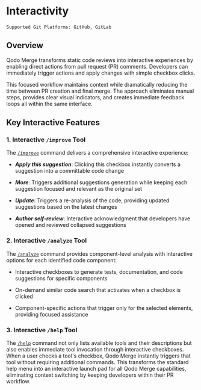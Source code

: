 # Interactivity

`Supported Git Platforms: GitHub, GitLab`

## Overview

Qodo Merge transforms static code reviews into interactive experiences by enabling direct actions from pull request (PR) comments.
Developers can immediately trigger actions and apply changes with simple checkbox clicks. 

This focused workflow maintains context while dramatically reducing the time between PR creation and final merge.
The approach eliminates manual steps, provides clear visual indicators, and creates immediate feedback loops all within the same interface.

## Key Interactive Features

### 1\. Interactive `/improve` Tool

The [`/improve`](https://qodo-merge-docs.qodo.ai/tools/improve/) command delivers a comprehensive interactive experience:

- _**Apply this suggestion**_: Clicking this checkbox instantly converts a suggestion into a committable code change

- _**More**_: Triggers additional suggestions generation while keeping each suggestion focused and relevant as the original set

- _**Update**_: Triggers a re-analysis of the code, providing updated suggestions based on the latest changes

- _**Author self-review**_: Interactive acknowledgment that developers have opened and reviewed collapsed suggestions


###  2\. Interactive `/analyze` Tool

The [`/analyze`](https://qodo-merge-docs.qodo.ai/tools/analyze/) command provides component-level analysis with interactive options for each identified code component:

- Interactive checkboxes to generate tests, documentation, and code suggestions for specific components

- On-demand similar code search that activates when a checkbox is clicked

- Component-specific actions that trigger only for the selected elements, providing focused assistance


###  3\. Interactive `/help` Tool

The [`/help`](https://qodo-merge-docs.qodo.ai/tools/help/) command not only lists available tools and their descriptions but also enables immediate tool invocation through interactive checkboxes. 
When a user checks a tool's checkbox, Qodo Merge instantly triggers that tool without requiring additional commands. 
This transforms the standard help menu into an interactive launch pad for all Qodo Merge capabilities, eliminating context switching by keeping developers within their PR workflow.
